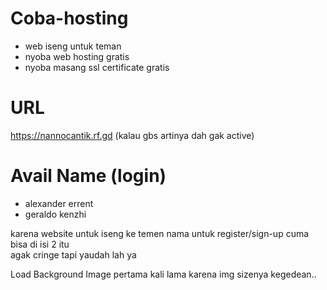 # Coba-hosting
- web iseng untuk teman  
- nyoba web hosting gratis
- nyoba masang ssl certificate gratis

# URL
https://nannocantik.rf.gd
(kalau gbs artinya dah gak active)

# Avail Name (login)
- alexander errent  
- geraldo kenzhi  
  
karena website untuk iseng ke temen nama untuk register/sign-up cuma bisa di isi 2 itu  
agak cringe tapi yaudah lah ya  
  
Load Background Image pertama kali lama karena img sizenya kegedean..

